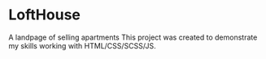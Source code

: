 # LoftHouse
A landpage of selling apartments
This project was created to demonstrate my skills working with HTML/CSS/SCSS/JS. 
